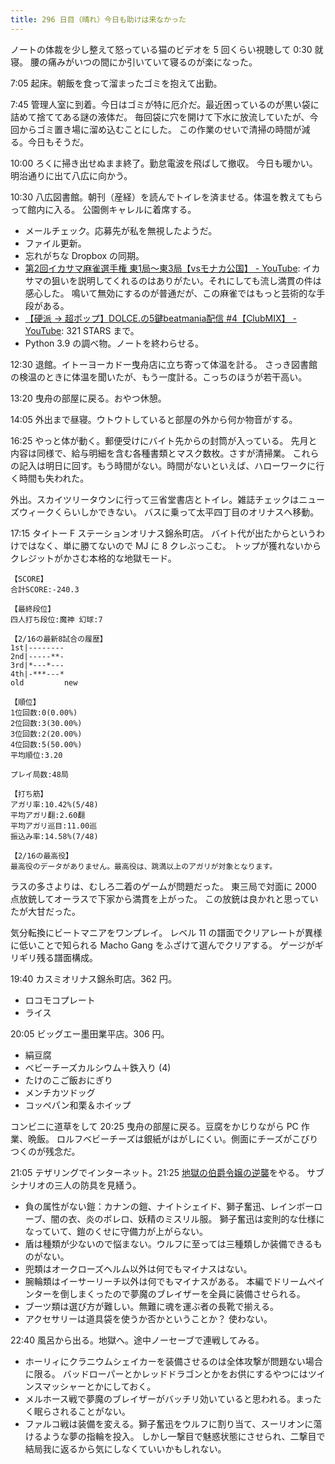 ```yaml
---
title: 296 日目（晴れ）今日も助けは来なかった
---
```


ノートの体裁を少し整えて怒っている猫のビデオを 5 回くらい視聴して 0:30 就寝。
腰の痛みがいつの間にか引いていて寝るのが楽になった。

7:05 起床。朝飯を食って溜まったゴミを抱えて出勤。

7:45 管理人室に到着。今日はゴミが特に厄介だ。最近困っているのが黒い袋に詰めて捨ててある謎の液体だ。
毎回袋に穴を開けて下水に放流していたが、今回からゴミ置き場に溜め込むことにした。
この作業のせいで清掃の時間が減る。今日もそうだ。

10:00 ろくに掃き出せぬまま終了。勤怠電波を飛ばして撤収。
今日も暖かい。明治通りに出て八広に向かう。

10:30 八広図書館。朝刊（産経）を読んでトイレを済ませる。体温を教えてもらって館内に入る。
公園側キャレルに着席する。

* メールチェック。応募先が私を無視したようだ。
* ファイル更新。
* 忘れがちな Dropbox の同期。
* [第2回イカサマ麻雀選手権 東1局～東3局【vsモナカ公国】 - YouTube](https://www.youtube.com/watch?v=-nq1YVXNZTU):
  イカサマの狙いを説明してくれるのはありがたい。それにしても流し満貫の件は感心した。
  鳴いて無効にするのが普通だが、この麻雀ではもっと芸術的な手段がある。
* [【硬派 → 超ポップ】DOLCE.の5鍵beatmania配信 &num;4【ClubMIX】 - YouTube](https://www.youtube.com/watch?v=AVfPeO7NCcE):
  321 STARS まで。
* Python 3.9 の調べ物。ノートを終わらせる。

12:30 退館。イトーヨーカドー曳舟店に立ち寄って体温を計る。
さっき図書館の検温のときに体温を聞いたが、もう一度計る。こっちのほうが若干高い。

13:20 曳舟の部屋に戻る。おやつ休憩。

14:05 外出まで昼寝。ウトウトしていると部屋の外から何か物音がする。

16:25 やっと体が動く。郵便受けにバイト先からの封筒が入っている。
先月と内容は同様で、給与明細を含む各種書類とマスク数枚。さすが清掃業。
これらの記入は明日に回す。もう時間がない。時間がないといえば、ハローワークに行く時間も失われた。

外出。スカイツリータウンに行って三省堂書店とトイレ。雑誌チェックはニューズウィークくらいしかできない。
バスに乗って太平四丁目のオリナスへ移動。

17:15 タイトー F ステーションオリナス錦糸町店。
バイト代が出たからというわけではなく、単に勝てないので MJ に 8 クレぶっこむ。
トップが獲れないからクレジットがかさむ本格的な地獄モード。

```text
【SCORE】
合計SCORE:-240.3

【最終段位】
四人打ち段位:魔神 幻球:7

【2/16の最新8試合の履歴】
1st|--------
2nd|-----**-
3rd|*---*---
4th|-***---*
old         new

【順位】
1位回数:0(0.00%)
2位回数:3(30.00%)
3位回数:2(20.00%)
4位回数:5(50.00%)
平均順位:3.20

プレイ局数:48局

【打ち筋】
アガリ率:10.42%(5/48)
平均アガリ翻:2.60翻
平均アガリ巡目:11.00巡
振込み率:14.58%(7/48)

【2/16の最高役】
最高役のデータがありません。最高役は、跳満以上のアガリが対象となります。
```

ラスの多さよりは、むしろ二着のゲームが問題だった。
東三局で対面に 2000 点放銃してオーラスで下家から満貫を上がった。
この放銃は良かれと思っていたが大甘だった。

気分転換にビートマニアをワンプレイ。
レベル 11 の譜面でクリアレートが異様に低いことで知られる Macho Gang をふざけて選んでクリアする。
ゲージがギリギリ残る譜面構成。

19:40 カスミオリナス錦糸町店。362 円。

* ロコモコプレート
* ライス

20:05 ビッグエー墨田業平店。306 円。

* 絹豆腐
* ベビーチーズカルシウム＋鉄入り (4)
* たけのこご飯おにぎり
* メンチカツドッグ
* コッペパン和栗＆ホイップ

コンビニに道草をして 20:25 曳舟の部屋に戻る。豆腐をかじりながら PC 作業、晩飯。
ロルフベビーチーズは銀紙がはがしにくい。側面にチーズがこびりつくのが残念だ。

21:05 テザリングでインターネット。21:25 [地獄の伯爵令嬢の逆襲][bshf21]をやる。
サブシナリオの三人の防具を見繕う。

* 負の属性がない鎧：カナンの鎧、ナイトシェイド、獅子奮迅、レインボーローブ、闇の衣、炎のボレロ、妖精のミスリル服。
  獅子奮迅は変則的な仕様になっていて、鎧のくせに守備力が上がらない。
* 盾は種類が少ないので悩まない。ウルフに至っては三種類しか装備できるものがない。
* 兜類はオークローズヘルム以外は何でもマイナスはない。
* 腕輪類はイーサーリーチ以外は何でもマイナスがある。
  本編でドリームペインターを倒しまくったので夢魔のブレイザーを全員に装備させられる。
* ブーツ類は選び方が難しい。無難に魂を運ぶ者の長靴で揃える。
* アクセサリーは道具袋を使うか否かということか？ 使わない。

22:40 風呂から出る。地獄へ。途中ノーセーブで連戦してみる。

* ホーリィにクラニウムシェイカーを装備させるのは全体攻撃が問題ない場合に限る。
  バッドローパーとかレッドドラゴンとかをお供にするやつにはツインスマッシャーとかにしておく。
* メルホース戦で夢魔のブレイザーがバッチリ効いていると思われる。まったく眠らされることがない。
* ファルコ戦は装備を変える。獅子奮迅をウルフに割り当て、スーリオンに蕩けるような夢の指輪を投入。
  しかし一撃目で魅惑状態にさせられ、二撃目で結局我に返るから気にしなくていいかもしれない。

[bshf21]: https://www.freem.ne.jp/win/game/24805
